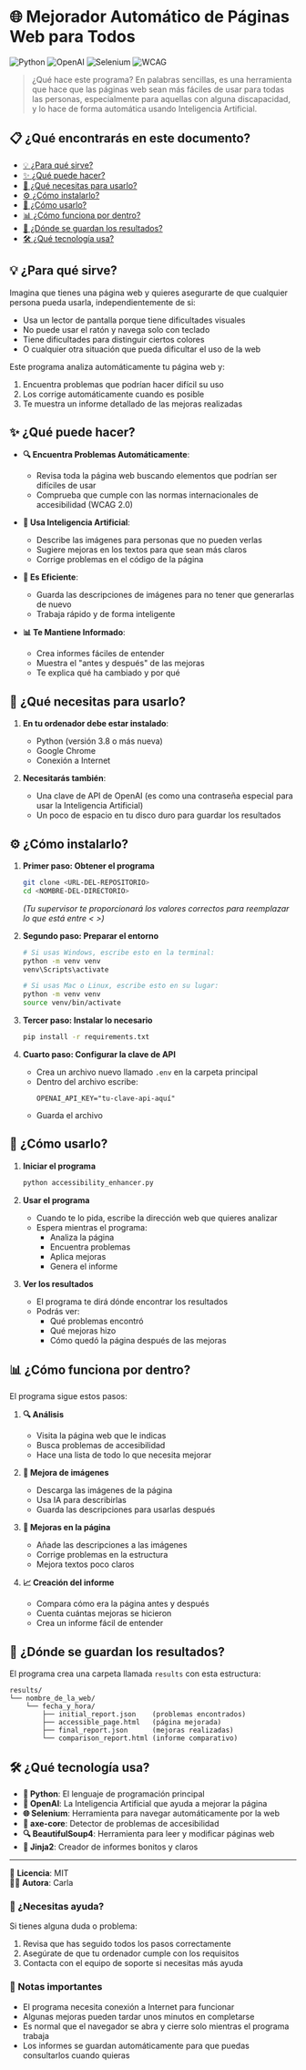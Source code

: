 # 🌐 Mejorador Automático de Páginas Web para Todos

![Python](https://img.shields.io/badge/Python-3.8%2B-blue?style=for-the-badge&logo=python)
![OpenAI](https://img.shields.io/badge/OpenAI-API-green?style=for-the-badge&logo=openai)
![Selenium](https://img.shields.io/badge/Selenium-Framework-orange?style=for-the-badge&logo=selenium)
![WCAG](https://img.shields.io/badge/WCAG-2.0-purple?style=for-the-badge)

> ¿Qué hace este programa? En palabras sencillas, es una herramienta que hace que las páginas web sean más fáciles de usar para todas las personas, especialmente para aquellas con alguna discapacidad, y lo hace de forma automática usando Inteligencia Artificial.

## 📋 ¿Qué encontrarás en este documento?

- [💡 ¿Para qué sirve?](#-para-qué-sirve)
- [✨ ¿Qué puede hacer?](#-qué-puede-hacer)
- [🔧 ¿Qué necesitas para usarlo?](#-qué-necesitas-para-usarlo)
- [⚙️ ¿Cómo instalarlo?](#️-cómo-instalarlo)
- [🚀 ¿Cómo usarlo?](#-cómo-usarlo)
- [📊 ¿Cómo funciona por dentro?](#-cómo-funciona-por-dentro)
- [📁 ¿Dónde se guardan los resultados?](#-dónde-se-guardan-los-resultados)
- [🛠️ ¿Qué tecnología usa?](#️-qué-tecnología-usa)

## 💡 ¿Para qué sirve?

Imagina que tienes una página web y quieres asegurarte de que cualquier persona pueda usarla, independientemente de si:
- Usa un lector de pantalla porque tiene dificultades visuales
- No puede usar el ratón y navega solo con teclado
- Tiene dificultades para distinguir ciertos colores
- O cualquier otra situación que pueda dificultar el uso de la web

Este programa analiza automáticamente tu página web y:
1. Encuentra problemas que podrían hacer difícil su uso
2. Los corrige automáticamente cuando es posible
3. Te muestra un informe detallado de las mejoras realizadas

## ✨ ¿Qué puede hacer?

- **🔍 Encuentra Problemas Automáticamente**: 
  - Revisa toda la página web buscando elementos que podrían ser difíciles de usar
  - Comprueba que cumple con las normas internacionales de accesibilidad (WCAG 2.0)

- **🤖 Usa Inteligencia Artificial**: 
  - Describe las imágenes para personas que no pueden verlas
  - Sugiere mejoras en los textos para que sean más claros
  - Corrige problemas en el código de la página

- **💾 Es Eficiente**: 
  - Guarda las descripciones de imágenes para no tener que generarlas de nuevo
  - Trabaja rápido y de forma inteligente

- **📊 Te Mantiene Informado**: 
  - Crea informes fáciles de entender
  - Muestra el "antes y después" de las mejoras
  - Te explica qué ha cambiado y por qué

## 🔧 ¿Qué necesitas para usarlo?

1. **En tu ordenador debe estar instalado**:
   - Python (versión 3.8 o más nueva)
   - Google Chrome
   - Conexión a Internet

2. **Necesitarás también**:
   - Una clave de API de OpenAI (es como una contraseña especial para usar la Inteligencia Artificial)
   - Un poco de espacio en tu disco duro para guardar los resultados

## ⚙️ ¿Cómo instalarlo?

1. **Primer paso: Obtener el programa**
   ```bash
   git clone <URL-DEL-REPOSITORIO>
   cd <NOMBRE-DEL-DIRECTORIO>
   ```
   *(Tu supervisor te proporcionará los valores correctos para reemplazar lo que está entre < >)*

2. **Segundo paso: Preparar el entorno**
   ```bash
   # Si usas Windows, escribe esto en la terminal:
   python -m venv venv
   venv\Scripts\activate

   # Si usas Mac o Linux, escribe esto en su lugar:
   python -m venv venv
   source venv/bin/activate
   ```

3. **Tercer paso: Instalar lo necesario**
   ```bash
   pip install -r requirements.txt
   ```

4. **Cuarto paso: Configurar la clave de API**
   - Crea un archivo nuevo llamado `.env` en la carpeta principal
   - Dentro del archivo escribe:
     ```
     OPENAI_API_KEY="tu-clave-api-aquí"
     ```
   - Guarda el archivo

## 🚀 ¿Cómo usarlo?

1. **Iniciar el programa**
   ```bash
   python accessibility_enhancer.py
   ```

2. **Usar el programa**
   - Cuando te lo pida, escribe la dirección web que quieres analizar
   - Espera mientras el programa:
     - Analiza la página
     - Encuentra problemas
     - Aplica mejoras
     - Genera el informe

3. **Ver los resultados**
   - El programa te dirá dónde encontrar los resultados
   - Podrás ver:
     - Qué problemas encontró
     - Qué mejoras hizo
     - Cómo quedó la página después de las mejoras

## 📊 ¿Cómo funciona por dentro?

El programa sigue estos pasos:

1. **🔍 Análisis**
   - Visita la página web que le indicas
   - Busca problemas de accesibilidad
   - Hace una lista de todo lo que necesita mejorar

2. **📸 Mejora de imágenes**
   - Descarga las imágenes de la página
   - Usa IA para describirlas
   - Guarda las descripciones para usarlas después

3. **🔧 Mejoras en la página**
   - Añade las descripciones a las imágenes
   - Corrige problemas en la estructura
   - Mejora textos poco claros

4. **📈 Creación del informe**
   - Compara cómo era la página antes y después
   - Cuenta cuántas mejoras se hicieron
   - Crea un informe fácil de entender

## 📁 ¿Dónde se guardan los resultados?

El programa crea una carpeta llamada `results` con esta estructura:

```
results/
└── nombre_de_la_web/
    └── fecha_y_hora/
        ├── initial_report.json    (problemas encontrados)
        ├── accessible_page.html   (página mejorada)
        ├── final_report.json      (mejoras realizadas)
        └── comparison_report.html (informe comparativo)
```

## 🛠️ ¿Qué tecnología usa?

- **🐍 Python**: El lenguaje de programación principal
- **🤖 OpenAI**: La Inteligencia Artificial que ayuda a mejorar la página
- **🌐 Selenium**: Herramienta para navegar automáticamente por la web
- **🎯 axe-core**: Detector de problemas de accesibilidad
- **🔍 BeautifulSoup4**: Herramienta para leer y modificar páginas web
- **📝 Jinja2**: Creador de informes bonitos y claros

---

📄 **Licencia**: MIT  
👩‍💻 **Autora**: Carla

### 🤝 ¿Necesitas ayuda?

Si tienes alguna duda o problema:
1. Revisa que has seguido todos los pasos correctamente
2. Asegúrate de que tu ordenador cumple con los requisitos
3. Contacta con el equipo de soporte si necesitas más ayuda

### 📝 Notas importantes

- El programa necesita conexión a Internet para funcionar
- Algunas mejoras pueden tardar unos minutos en completarse
- Es normal que el navegador se abra y cierre solo mientras el programa trabaja
- Los informes se guardan automáticamente para que puedas consultarlos cuando quieras 